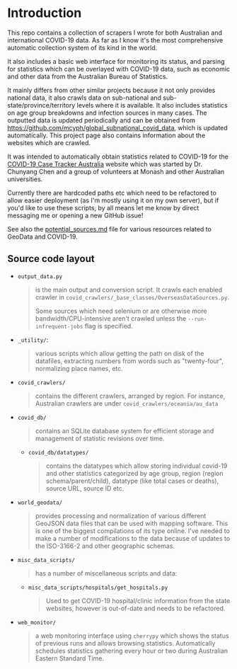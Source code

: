 # Introduction

This repo contains a collection of scrapers I wrote for both Australian and 
international COVID-19 data. As far as I know it's the most comprehensive 
automatic collection system of its kind in the world. 

It also includes a basic web interface for 
monitoring its status, and parsing for statistics which can be overlayed 
with COVID-19 data, such as economic and other data from the Australian 
Bureau of Statistics. 

It mainly differs from other similar projects because it not only provides national 
data, it also crawls data on sub-national and sub-state/province/territory 
levels where it is available. It also includes statistics on age group breakdowns 
and infection sources in many cases. The outputted data is updated periodically and 
can be obtained from https://github.com/mcyph/global_subnational_covid_data,
which is updated automatically. This project page also contains information 
about the websites which are crawled.  

It was intended to automatically obtain statistics related to COVID-19 for the 
[COVID-19 Case Tracker Australia](https://covid-19-au.com/) website which was 
started by Dr. Chunyang Chen and a group of volunteers at Monash and other 
Australian universities.

Currently there are hardcoded paths etc which need to be refactored to allow 
easier deployment (as I'm mostly using it on my own server), but if you'd like 
to use these scripts, by all means let me know by direct messaging me or opening 
a new GitHub issue! 

See also the [potential_sources.md](potential_sources.md) file for various 
resources related to GeoData and COVID-19.

## Source code layout

* `output_data.py` 
  > is the main output and conversion script. It crawls 
  > each enabled crawler in 
  > `covid_crawlers/_base_classes/OverseasDataSources.py`.
  >
  > Some sources which need selenium or are otherwise more 
  > bandwidth/CPU-intensive aren't crawled unless the 
  > `--run-infrequent-jobs` flag is specified.

* `_utility/`: 
  > various scripts which allow getting the path on disk of the 
  datafiles, extracting numbers from words such as "twenty-four", 
  normalizing place names, etc.

* `covid_crawlers/` 
  > contains the different crawlers, arranged by region.
  For instance, Australian crawlers are under `covid_crawlers/oceania/au_data`

* `covid_db/` 
  > contains an SQLite database system for efficient storage and 
   management of statistic revisions over time.

    * `covid_db/datatypes/` 
      > contains the datatypes which allow storing 
      individual covid-19 and other statistics categorized by age group,
      region (region schema/parent/child), datatype 
      (like total cases or deaths), source URL, source ID etc.

* `world_geodata/` 
  > provides processing and normalization of various different 
  GeoJSON data files that can be used with mapping software. 
  This is one of the biggest compilations of its type online. 
  I've needed to make a number of modifications to the data because of 
  updates to the ISO-3166-2 and other geographic schemas.

* `misc_data_scripts/` 
  > has a number of miscellaneous scripts and data:

    * `misc_data_scripts/hospitals/get_hospitals.py` 
      > Used to get COVID-19 hospital/clinic information 
        from the state websites, however is out-of-date and 
        needs to be refactored. 
  
* `web_monitor/` 
  > a web monitoring interface using `cherrypy` which 
  shows the status of previous runs and allows browsing statistics.
  Automatically schedules statistics gathering every hour or two 
  during Australian Eastern Standard Time.
